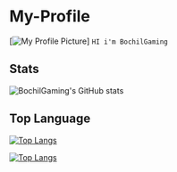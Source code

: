 # My-Profile
[![My Profile Picture](https://avatars.githubusercontent.com/u/79433517?v=4)]
```HI i'm BochilGaming```

## Stats
![BochilGaming's GitHub stats](https://github-readme-stats.vercel.app/api?username=BochilGaming&show_icons=true&theme=radical)

## Top Language 
[![Top Langs](https://github-readme-stats.vercel.app/api/top-langs/?username=BochilGaming)](https://github.com/anuraghazra/github-readme-stats)

[![Top Langs](https://github-readme-stats.vercel.app/api/top-langs/?username=BochilGaming&layout=compact)](https://github.com/anuraghazra/github-readme-stats)
